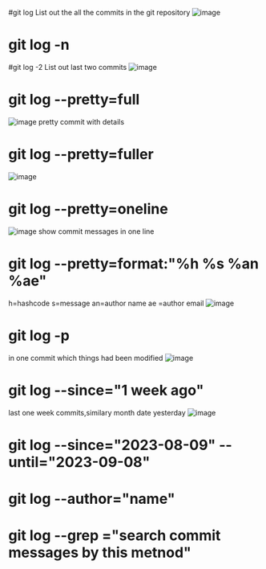 #git log
List out the all the commits in the git repository
![image](https://github.com/user-attachments/assets/6bee25a7-f785-4d7e-82e7-744ceb8907ee)
# git log -n
#git log -2
List out last two commits
![image](https://github.com/user-attachments/assets/b312f195-e817-42d2-a76f-0f0006bc69b5)
# git log --pretty=full
![image](https://github.com/user-attachments/assets/38e47a1c-3b4c-46c7-ab20-c217bdfa2eb7)
pretty commit with details
# git log --pretty=fuller
![image](https://github.com/user-attachments/assets/c0044ac4-3fa9-4dad-9c60-a6d6962b6590)
# git log --pretty=oneline
![image](https://github.com/user-attachments/assets/b26e5feb-e071-4ed9-920d-76b6520dabc5)
show commit messages in one line
# git log --pretty=format:"%h %s %an %ae"
h=hashcode
s=message
an=author name
ae =author email
![image](https://github.com/user-attachments/assets/884b7389-0eaf-4b6c-b854-2e7ccd6170cf)
# git log -p
in one commit which things had been modified
![image](https://github.com/user-attachments/assets/7753198e-b4b2-4a0a-8117-242bbb5a2498)
# git log --since="1 week ago"
last one week commits,similary month date yesterday
![image](https://github.com/user-attachments/assets/f27747ad-bbd2-4209-b719-ce4e7e79233c)
# git log --since="2023-08-09" --until="2023-09-08"
# git log --author="name"
# git log --grep ="search commit messages by this metnod"
